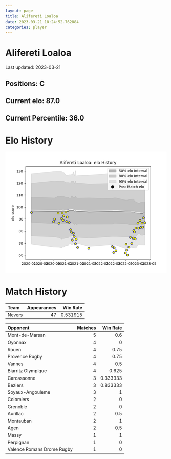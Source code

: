 ```yaml
---  
layout: page  
title: Alifereti Loaloa  
date: 2023-03-21 18:24:52.762884  
categories: player  
---
```

# Alifereti Loaloa


Last updated: 2023-03-21
## Positions: C

## Current elo: 87.0

## Current Percentile: 36.0

# Elo History


![elo history](history_AliferetiLoaloa.png)
# Match History


| Team   |   Appearances |   Win Rate |
|:-------|--------------:|-----------:|
| Nevers |            47 |   0.531915 |

| Opponent                   |   Matches |   Win Rate |
|:---------------------------|----------:|-----------:|
| Mont-de-Marsan             |         5 |   0.6      |
| Oyonnax                    |         4 |   0        |
| Rouen                      |         4 |   0.75     |
| Provence Rugby             |         4 |   0.75     |
| Vannes                     |         4 |   0.5      |
| Biarritz Olympique         |         4 |   0.625    |
| Carcassonne                |         3 |   0.333333 |
| Beziers                    |         3 |   0.833333 |
| Soyaux-Angouleme           |         3 |   1        |
| Colomiers                  |         2 |   0        |
| Grenoble                   |         2 |   0        |
| Aurillac                   |         2 |   0.5      |
| Montauban                  |         2 |   1        |
| Agen                       |         2 |   0.5      |
| Massy                      |         1 |   1        |
| Perpignan                  |         1 |   0        |
| Valence Romans Drome Rugby |         1 |   0        |
